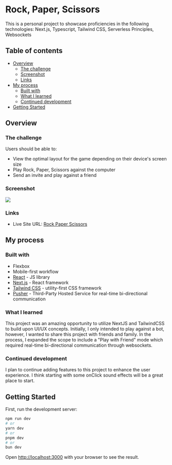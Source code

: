 # Rock, Paper, Scissors

This is a personal project to showcase proficiencies in the following technologies:
Next.js, Typescript, Tailwind CSS, Serverless Principles, Websockets

## Table of contents

- [Overview](#overview)
  - [The challenge](#the-challenge)
  - [Screenshot](#screenshot)
  - [Links](#links)
- [My process](#my-process)
  - [Built with](#built-with)
  - [What I learned](#what-i-learned)
  - [Continued development](#continued-development)
- [Getting Started](#getting-started)

## Overview

### The challenge

Users should be able to:

- View the optimal layout for the game depending on their device's screen size
- Play Rock, Paper, Scissors against the computer
- Send an invite and play against a friend

### Screenshot

![](./screenshot.jpg)

### Links

- Live Site URL: [Rock Paper Scissors](https://rps-game-nine-blond.vercel.app/)

## My process

### Built with

- Flexbox
- Mobile-first workflow
- [React](https://reactjs.org/) - JS library
- [Next.js](https://nextjs.org/) - React framework
- [Tailwind CSS](https://tailwindcss.com/) - utility-first CSS framework
- [Pusher](https://pusher.com/) - Third-Party Hosted Service for real-time bi-directional communication

### What I learned

This project was an amazing opportunity to utilize NextJS and TailwindCSS to build upon UI/UX concepts. Initially, I only intended to play against a bot, however, I wanted to share this project with friends and family. In the process, I expanded the scope to include a "Play with Friend" mode which required real-time bi-directional communication through websockets.

### Continued development

I plan to continue adding features to this project to enhance the user experience. I think starting with some onClick sound effects will be a great place to start.

## Getting Started

First, run the development server:

```bash
npm run dev
# or
yarn dev
# or
pnpm dev
# or
bun dev
```

Open [http://localhost:3000](http://localhost:3000) with your browser to see the result.
